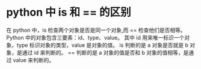 # python 中 is 和 == 的区别
在 python 中，is 检查两个对象是否是同一个对象,而 == 检查他们是否相等。
Python 中的对象包含三要素：id、type、value。
其中 id 用来唯一标识一个对象，type 标识对象的类型，value 是对象的值。
is 判断的是 a 对象是否就是 b 对象，是通过 id 来判断的。
== 判断的是 a 对象的值是否和 b 对象的值相等，是通过 value 来判断的。
